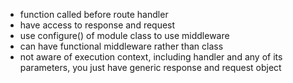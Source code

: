 - function called before route handler
- have access to response and request
- use configure() of module class to use middleware
- can have functional middleware rather than class
- not aware of execution context, including handler and any of its parameters, you just have generic response and request object